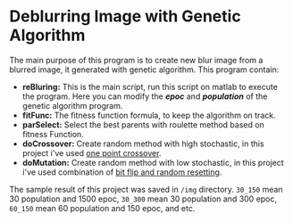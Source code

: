 # Deblurring Image with Genetic Algorithm

The main purpose of this program is to create new blur image from a blurred image, it generated with genetic algorithm. This program contain:

+ **reBluring:** This is the main script, run this script on matlab to execute the program. Here you can modify the ***epoc*** and ***population*** of the genetic algorithm program.
+ **fitFunc:** The fitness function formula, to keep the algorithm on track.
+ **parSelect:** Select the best parents with roulette method based on fitness Function.
+ **doCrossover:** Create random method with high stochastic, in this project i've used [one point crossover](https://www.tutorialspoint.com/genetic_algorithms/genetic_algorithms_crossover.htm).
+ **doMutation:** Create random method with low stochastic, in this project i've used combination of [bit flip and random resetting](https://www.tutorialspoint.com/genetic_algorithms/genetic_algorithms_mutation.htm).

The sample result of this project was saved in `/img` directory. `30_150` mean 30 population and 1500 epoc, `30_300` mean 30 population and 300 epoc, `60_150` mean 60 population and 150 epoc, and etc.
